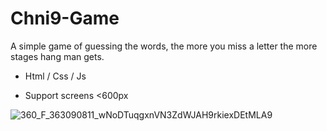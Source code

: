 # Chni9-Game
A simple game of guessing the words, the more you miss a letter the more stages hang man gets. 

- Html / Css / Js 
* Support screens <600px

![360_F_363090811_wNoDTuqgxnVN3ZdWJAH9rkiexDEtMLA9](https://user-images.githubusercontent.com/121452350/211611629-8c4049fb-2b95-4892-ae6b-06a49a5855c7.jpg)
